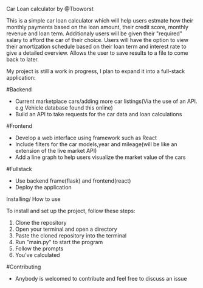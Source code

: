 Car Loan calculator by @Tboworst 

This is a simple car loan calculator which will help users estmate how their monthly payments based on the loan amount, their credit score, monthly revenue and loan term.
Additionaly users will be given their "required" salary to afford the car of their choice. 
Users will have the option to view their amortization schedule based on their loan term and interest rate to give a detailed overview. Allows the user to save results to a file to come back to later.


My project is still a work in progress, I plan to expand it into a full-stack application:

#Backend

- Current marketplace cars/adding more car listings(Via the use of an API. e.g Vehicle database found this online)
- Build an API to take requests for the car data and loan calculations

#Frontend
- Develop a web interface using framework such as React 
- Include filters for the car models,year and mileage(will be like an extension of the live market API)
- Add a line graph to help users visualize the market value of the cars

#Fullstack 
- Use backend frame(flask) and frontend(react)
- Deploy the application

Installing/ How to use 

To install and set up the project, follow these steps:
  1. Clone the repository
  2. Open your terminal and open a directory
  3. Paste the cloned repository into the terminal 
  4. Run "main.py" to start the program
  5. Follow the prompts
  6. You've calculated

#Contributing
- Anybody is welcomed to contribute and feel free to discuss an issue




